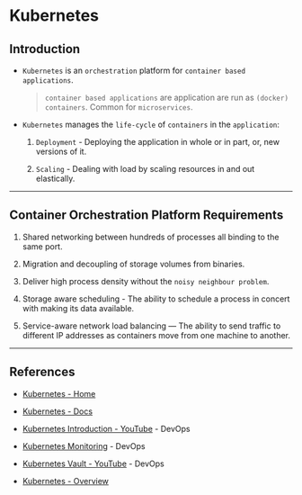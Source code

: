 # Kubernetes

## Introduction

* `Kubernetes` is an `orchestration` platform for `container based applications`.

    > `container based applications` are application are run as `(docker) containers`. Common for `microservices`.

* `Kubernetes` manages the `life-cycle` of `containers` in the `application`:

    1. `Deployment` - Deploying the application in whole or in part, or, new versions of it.

    2. `Scaling` - Dealing with load by scaling resources in and out elastically.

---

## Container Orchestration Platform Requirements

1. Shared networking between hundreds of processes all binding to the same port.

2. Migration and decoupling of storage volumes from binaries.

3. Deliver high process density without the `noisy neighbour problem`.

4. Storage aware scheduling - The ability to schedule a process in concert with making its data available.

5. Service-aware network load balancing — The ability to send traffic to different IP addresses as containers move from one machine to another.

---

## References

* [Kubernetes - Home](https://kubernetes.io/)

* [Kubernetes - Docs](https://kubernetes.io/docs/home/)

* [Kubernetes Introduction - YouTube](https://www.youtube.com/playlist?list=PLHq1uqvAteVvUEdqaBeMK2awVThNujwMd) - DevOps

* [Kubernetes Monitoring](https://www.youtube.com/playlist?list=PLHq1uqvAteVuEXCrRkPFWLXRKWNLOVUHn) - DevOps

* [Kubernetes Vault - YouTube](https://www.youtube.com/playlist?list=PLHq1uqvAteVtq-NRX3yd1ziA_wJSBu3Oj) - DevOps

* [Kubernetes - Overview](https://dev.to/techworld_with_nana/series/4349)

